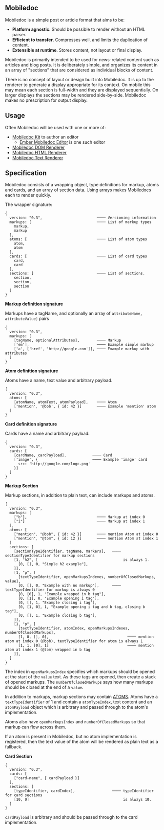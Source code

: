 ## Mobiledoc

Mobiledoc is a simple post or article format that aims to be:

* **Platform agnostic**. Should be possible to render without an HTML parser.
* **Efficient to transfer**. Compresses well, and limits the duplication of
  content.
* **Extensible at runtime**. Stores content, not layout or final display.

Mobiledoc is primarily intended to be used for news-related content such as
articles and blog posts. It is deliberately simple, and organizes its content
in an array of "sections" that are considered as individual blocks of content.

There is no concept of layout or design built into Mobiledoc. It is up to the
renderer to generate a display appropriate for its context. On mobile this may
mean each section is full-width and they are displayed sequentially. On larger
displays the sections may be rendered side-by-side. Mobiledoc makes no
prescription for output display.

## Usage

Often Mobiledoc will be used with one or more of:

* [Mobiledoc Kit](https://github.com/bustlelabs/mobiledoc-kit) to author an editor
  * [Ember Mobiledoc Editor](https://github.com/bustlelabs/ember-mobiledoc-editor) is one such editor
* [Mobiledoc DOM Renderer](https://github.com/bustlelabs/mobiledoc-dom-renderer)
* [Mobiledoc HTML Renderer](https://github.com/bustlelabs/mobiledoc-html-renderer)
* [Mobiledoc Text Renderer](https://github.com/bustlelabs/mobiledoc-text-renderer)

## Specification

Mobiledoc consists of a wrapping object, type definitions for markup, atoms and cards,
and an array of section data. Using arrays makes Mobiledocs each to render quickly.

The wrapper signature:

```
{
  version: "0.3",                         ──── Versioning information
  markups: [                              ──── List of markup types
    markup,
    markup
  ],
  atoms: [                                ──── List of atom types
    atom,
    atom
  ],
  cards: [                                ──── List of card types
    card,
    card
  ],
  sections: [                             ──── List of sections.
    section,
    section,
    section
  ]
}
```

**Markup definition signature**

Markups have a tagName, and optionally an array of `attributeName, attributeValue]` pairs

```
{
  version: "0.3",
  markups: [
    [tagName, optionalAttributes],        ──── Markup
    ['em'],                               ──── Example simple markup
    ['a', ['href', 'http://google.com']], ──── Example markup with attributes
  ]
}
```

**Atom definition signature**

Atoms have a name, text value and arbitrary payload.

```
{
  version: "0.3",
  atoms: [
    [atomName, atomText, atomPayload],    ──── Atom
    ['mention', '@bob', { id: 42 }]       ──── Example 'mention' atom
  ]
}
```

**Card definition signature**

Cards have a name and arbitrary payload.

```
{
  version: "0.3",
  cards: [
    [cardName, cardPayload],            ──── Card
    ['image', {                         ──── Example 'image' card
      src: 'http://google.com/logo.png'
    }]
  ]
}
```

**Markup Section**

Markup sections, in addition to plain text, can include markups and atoms.

```
{
  version: "0.3",
  markups: [
    ["b"],                                ──── Markup at index 0
    ["i"]                                 ──── Markup at index 1
  ],
  atoms: [
    ["mention", "@bob", { id: 42 }]       ──── mention Atom at index 0
    ["mention", "@tom", { id: 12 }]       ──── mention Atom at index 1
  ]
  sections: [
    [sectionTypeIdentifier, tagName, markers],   ──── sectionTypeIdentifier for markup sections
    [1, "h2", [                                       is always 1.
      [0, [], 0, "Simple h2 example"],
    ]],
    [1, "p", [
      [textTypeIdentifier, openMarkupsIndexes, numberOfClosedMarkups, value],
      [0, [], 0, "Example with no markup"],      ──── textTypeIdentifier for markup is always 0
      [0, [0], 1, "Example wrapped in b tag"],
      [0, [1], 0, "Example opening i tag"],
      [0, [], 1, "Example closing i tag"],
      [0, [1, 0], 1, "Example opening i tag and b tag, closing b tag"],
      [0, [], 1, "Example closing b tag"],
    ]],
    [1, "p", [
      [textTypeIdentifier, atomIndex, openMarkupsIndexes, numberOfClosedMarkups],
      [1, 0, [], 0],                                    ──── mention atom at index 0 (@bob), textTypeIdentifier for atom is always 1
      [1, 1, [0], 1]                                    ──── mention atom at index 1 (@tom) wrapped in b tag
    ]],
  ]
}
```

The index in `openMarkupsIndex` specifies which markups should be opened at
the start of the `value` text. As these tags are opened, then create a stack
of opened markups. The `numberOfClosedMarkups` says how many markups should
be closed at the end of a `value`.

In addition to markups, markup sections may contain [ATOMS](ATOMS.md).
Atoms have a `textTypeIdentifier` of 1 and contain a `atomTypeIndex`, text content
and an `atomPayload` object which is arbitrary and passed through to the atom's
implementation.

Atoms also have `openMarkupsIndex` and `numberOfClosedMarkups` so that markup can flow
across them.

If an atom is present in Mobiledoc, but no atom implementation is registered, then the text
value of the atom will be rendered as plain text as a fallback.

**Card Section**

```
{
  version: "0.3",
  cards: [
    ["card-name", { cardPayload }]
  ],
  sections: [
    [typeIdentifier, cardIndex],                 ──── typeIdentifier for card sections
    [10, 0]                                           is always 10.
  ]
}
```

`cardPayload` is arbitrary and should be passed through to the card
implementation.
